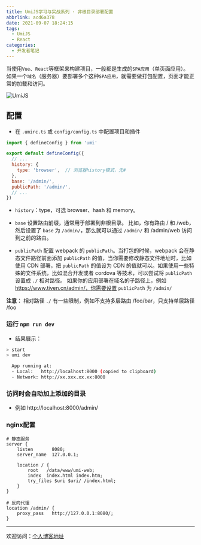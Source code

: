 ```yaml
---
title: UmiJS学习与实战系列 · 非根目录部署配置
abbrlink: acd6a378
date: 2021-09-07 18:24:15
tags:
  - UmiJS
  - React
categories:
  - 开发者笔记
---
```


当使用`Vue`、`React`等框架来构建项目，一般都是生成的`SPA应用`（单页面应用）。
如果一个`域名`（服务器）要部署多个这种`SPA应用`，就需要做打包配置，页面才能正常的加载和访问。

![UmiJS](//tiven.cn/assets/img/img-umi-01.jpg)

<!-- more -->

## 配置

* 在 `.umirc.ts` 或 `config/config.ts` 中配置项目和插件

```js
import { defineConfig } from 'umi'

export default defineConfig({
  // ...
  history: {
    type: 'browser',  // 浏览器history模式，无#  
  },
  base: '/admin/',
  publicPath: '/admin/',
  // ...
})
```

* `history`：type，可选 browser、hash 和 memory。

* `base` 设置路由前缀，通常用于部署到非根目录。
比如，你有路由 / 和 /web，然后设置了 `base` 为 `/admin/`，那么就可以通过 `/admin/` 和 /admin/web 访问到之前的路由。
  
* `publicPath` 配置 webpack 的 `publicPath`。当打包的时候，webpack 会在静态文件路径前面添加 `publicPath` 的值，当你需要修改静态文件地址时，比如使用 CDN 部署，把 `publicPath` 的值设为 CDN 的值就可以。如果使用一些特殊的文件系统，比如混合开发或者 cordova 等技术，可以尝试将 `publicPath` 设置成 `./` 相对路径。
如果你的应用部署在域名的子路径上，例如 https://www.tiven.cn/admin/，你需要设置 `publicPath` 为 `/admin/`
  
**注意：** 相对路径 `./` 有一些限制，例如不支持多层路由 /foo/bar，只支持单层路径 /foo

### 运行 `npm run dev`

* 结果展示：

```sh
> start
> umi dev

  App running at:
  - Local:   http://localhost:8000 (copied to clipboard)
  - Network: http://xx.xxx.xx.xx:8000

```

### 访问时会自动加上添加的目录


* 例如 http://localhost:8000/admin/

### nginx配置

```nginx
# 静态服务
server {
    listen       8080;
    server_name  127.0.0.1;

    location / {
        root   /data/www/umi-web;
        index  index.html index.htm;
        try_files $uri $uri/ /index.html;
    }
}

# 反向代理
location /admin/ {
    proxy_pass   http://127.0.0.1:8080/;
}
```

---

欢迎访问：[个人博客地址](//tiven.cn/p/acd6a378/ "天問博客")